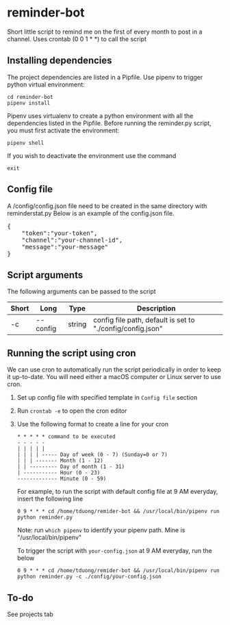 # reminder-bot
Short little script to remind me on the first of every month to post in a channel.
Uses crontab (0 0 1 * *) to call the script

## Installing dependencies

The project dependencies are listed in a Pipfile. Use pipenv to trigger python virtual environment:

	cd reminder-bot
	pipenv install

Pipenv uses virtualenv to create a python environment with all the dependencies listed in the Pipfile. Before running the reminder.py script, you must first activate the environment:

	pipenv shell

If you wish to deactivate the environment use the command

	exit

## Config file
A /config/config.json file need to be created in the same directory with reminderstat.py
Below is an example of the config.json file.<br/>
<pre>
{
	"token":"your-token",
	"channel":"your-channel-id",
	"message":"your-message"
}
</pre>

## Script arguments
The following arguments can be passed to the script

| Short | Long             | Type   | Description |
|-------|------------------|--------|-------------|
| -c    | --config         | string | config file path, default is set to "./config/config.json" |

## Running the script using cron

We can use cron to automatically run the script periodically in order to keep it up-to-date. You will need either a macOS computer or Linux server to use cron.

1. Set up config file with specified template in `Config file` section
2. Run `crontab -e` to open the cron editor
3. Use the following format to create a line for your cron
    ```
    * * * * * command to be executed
    - - - - -
    | | | | |
    | | | | ----- Day of week (0 - 7) (Sunday=0 or 7)
    | | | ------- Month (1 - 12)
    | | --------- Day of month (1 - 31)
    | ----------- Hour (0 - 23)
    ------------- Minute (0 - 59)
    ```
    For example, to run the script with default config file at 9 AM everyday, insert the following line

    ```
    0 9 * * * cd /home/tduong/remider-bot && /usr/local/bin/pipenv run python reminder.py
    ```

    Note: run `which pipenv` to identify your pipenv path. Mine is "/usr/local/bin/pipenv"

	  To trigger the script with `your-config.json` at 9 AM everyday, run the below
    ```
    0 9 * * * cd /home/tduong/remider-bot && /usr/local/bin/pipenv run python reminder.py -c ./config/your-config.json
    ```
## To-do

See projects tab
